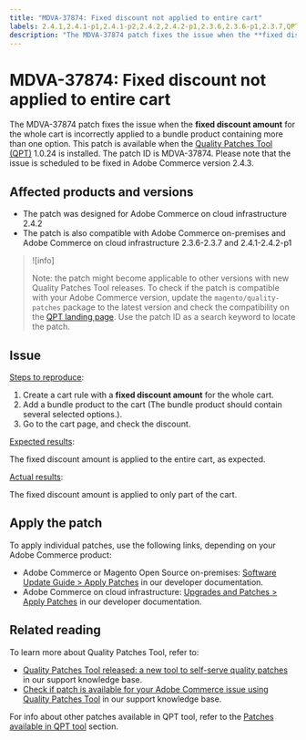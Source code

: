 ```yaml
---
title: "MDVA-37874: Fixed discount not applied to entire cart"
labels: 2.4.1,2.4.1-p1,2.4.1-p2,2.4.2,2.4.2-p1,2.3.6,2.3.6-p1,2.3.7,QPT 1.0.24,QPT patches,Magento Commerce,Magento Commerce Cloud,Quality Patches Tool,support tools,fixed discount amount,bundle product,order,Adobe Commerce,cloud infrastructure,on-premises,quality patches for Adobe Commerce
description: "The MDVA-37874 patch fixes the issue when the **fixed discount amount** for the whole cart is incorrectly applied to a bundle product containing more than one option. This patch is available when the [Quality Patches Tool (QPT)](https://devdocs.magento.com/guides/v2.4/comp-mgr/patching.html#mqp) 1.0.24 is installed. The patch ID is MDVA-37874. Please note that the issue is scheduled to be fixed in Adobe Commerce version 2.4.3."
---
```


# MDVA-37874: Fixed discount not applied to entire cart

The MDVA-37874 patch fixes the issue when the **fixed discount amount** for the whole cart is incorrectly applied to a bundle product containing more than one option. This patch is available when the [Quality Patches Tool (QPT)](https://devdocs.magento.com/guides/v2.4/comp-mgr/patching.html#mqp) 1.0.24 is installed. The patch ID is MDVA-37874. Please note that the issue is scheduled to be fixed in Adobe Commerce version 2.4.3.

## Affected products and versions

* The patch was designed for Adobe Commerce on cloud infrastructure 2.4.2
* The patch is also compatible with Adobe Commerce on-premises and Adobe Commerce on cloud infrastructure 2.3.6-2.3.7 and 2.4.1-2.4.2-p1

>![info]
>
 >Note: the patch might become applicable to other versions with new Quality Patches Tool releases. To check if the patch is compatible with your Adobe Commerce version, update the `magento/quality-patches` package to the latest version and check the compatibility on the [QPT landing page](https://devdocs.magento.com/quality-patches/tool.html#patch-grid). Use the patch ID as a search keyword to locate the patch.

## Issue


<ins>Steps to reproduce</ins>:

1. Create a cart rule with a **fixed discount amount** for the whole cart.
1. Add a bundle product to the cart (The bundle product should contain several selected options.).
1. Go to the cart page, and check the discount.


<ins>Expected results</ins>:

The fixed discount amount is applied to the entire cart, as expected.

<ins>Actual results</ins>:

The fixed discount amount is applied to only part of the cart.


## Apply the patch

To apply individual patches, use the following links, depending on your Adobe Commerce product:

* Adobe Commerce or Magento Open Source on-premises: [Software Update Guide > Apply Patches](https://devdocs.magento.com/guides/v2.4/comp-mgr/patching/mqp.html) in our developer documentation.
* Adobe Commerce on cloud infrastructure: [Upgrades and Patches > Apply Patches](https://devdocs.magento.com/cloud/project/project-patch.html) in our developer documentation.

## Related reading

To learn more about Quality Patches Tool, refer to:

* [Quality Patches Tool released: a new tool to self-serve quality patches](https://support.magento.com/hc/en-us/articles/360047139492) in our support knowledge base.
* [Check if patch is available for your Adobe Commerce issue using Quality Patches Tool](https://support.magento.com/hc/en-us/articles/360047125252) in our support knowledge base.

For info about other patches available in QPT tool, refer to the [Patches available in QPT tool](https://support.magento.com/hc/en-us/sections/360010506631-Patches-available-in-QPT-tool-) section.